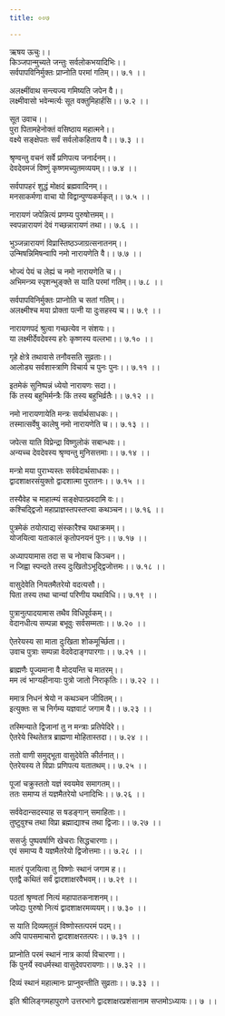 ```yaml
---
title: ००७

---
```

ऋषय ऊचुः।।  
किञ्जपान्मुच्यते जन्तुः सर्वलोकभयादिभिः।।  
सर्वपापविनिर्मुक्तः प्राप्नोति परमां गतिम्।। ७.१ ।।  
  
अलक्ष्मींवाथ सन्त्यज्य गमिष्यति जपेन वै।।  
लक्ष्मीवासो भवेन्मर्त्यः सूत वक्तुमिहार्हसि।। ७.२ ।।  
  
सूत उवाच।।  
पुरा पितामहेनोक्तं वसिष्ठाय महात्मने।।  
वक्ष्ये सङ्क्षेपतः सर्वं सर्वलोकहिताय वै।। ७.३ ।।  
  
श्रृण्वन्तु वचनं सर्वे प्रणिपत्य जनार्दनम्।।  
देवदेवमजं विष्णुं कृष्णमच्युतमव्ययम्।। ७.४ ।।  
  
सर्वपापहरं शुद्धं मोक्षदं ब्रह्मवादिनम्।।  
मनसाकर्मणा वाचा यो विद्वान्पुण्यकर्मकृत्।। ७.५ ।।  
  
नारायणं जपेन्नित्यं प्रणम्य पुरुषोत्तमम्।।  
स्वपन्नारायणं देवं गच्छन्नारायणं तथा।। ७.६ ।।  
  
भुञ्जन्नारायणं विप्रास्तिष्ठञ्जाग्रत्सनातनम्।।  
उन्मिषन्निमिषन्वापि नमो नारायणेति वै।। ७.७ ।।  
  
भोज्यं पेयं च लेह्यं च नमो नारायणेति च।।  
अभिमन्त्र्य स्पृशन्भुङ्क्ते स याति परमां गतिम्।। ७.८ ।।  
  
सर्वपापविनिर्मुक्तः प्राप्नोति च सतां गतिम्।।  
अलक्ष्मीश्च मया प्रोक्ता पत्नी या दुःसहस्य च।। ७.९ ।।  
  
नारायणपदं श्रुत्वा गच्छत्येव न संशयः।।  
या लक्ष्मीर्देवदेवस्य हरेः कृष्णस्य वल्लभा।। ७.१० ।।  
  
गृहे क्षेत्रे तथावासे तनौवसति सुव्रताः।।  
आलोड्य सर्वशास्त्राणि विचार्य च पुनः पुनः।। ७.११ ।।  
  
इतमेकं सुनिष्पन्नं ध्येयो नारायणः सदा।।  
किं तस्य बहुभिर्मन्त्रैः किं तस्य बहुभिर्व्रतैः।। ७.१२ ।।  
  
नमो नारायणायेति मन्त्रः सर्वार्थसाधकः।।  
तस्मात्सर्वेषु कालेषु नमो नारायणेति च।। ७.१३ ।।  
  
जपेत्स याति विप्रेन्द्रा विष्णुलोकं सबान्धवः।।  
अन्यच्च देवदेवस्य श्रृण्वन्तु मुनिसत्तमाः।। ७.१४ ।।  
  
मन्त्रो मया पुराभ्यस्तः सर्ववेदार्थसाधकः।।  
द्वादशाक्षरसंयुक्तो द्वादशात्मा पुरातनः।। ७.१५ ।।  
  
तस्यैवेह च माहात्म्यं सङ्क्षेपात्प्रवदामि वः।।  
कश्चिद्द्विजो महाप्राज्ञस्तपस्तप्त्वा कथञ्चन।। ७.१६ ।।  
  
पुत्रमेकं तयोत्पाद्य संस्कारैश्च यथाक्रमम्।।  
योजयित्वा यताकालं कृतोपनयनं पुनः।। ७.१७ ।।  
  
अध्यापयामास तदा स च नोवाच किञ्चन।।  
न जिह्वा स्पन्दते तस्य दुःखितोऽभूद्द्विजोत्तमः।। ७.१८ ।।  
  
वासुदेवेति नियतमैतरेयो वदत्यसौ।।  
पिता तस्य तथा चान्यां परिणीय यथाविधि।। ७.१९ ।।  
  
पुत्रानुत्पादयामास तथैव विधिपूर्वकम्।।  
वेदानधीत्य सम्पन्ना बभूवुः सर्वसम्मताः।। ७.२० ।।  
  
ऐतरेयस्य सा माता दुःखिता शोकमूर्च्छिता।।  
उवाच पुत्राः सम्पन्ना वेदवेदाङ्गपारगाः।। ७.२१ ।।  
  
ब्राह्मणैः पूज्यमाना वै मोदयन्ति च मातरम्।।  
मम त्वं भाग्यहीनायाः पुत्रो जातो निराकृतिः।। ७.२२ ।।  
  
ममात्र निधनं श्रेयो न कथञ्चन जीवितम्।।  
इत्युक्तः स च निर्गम्य यज्ञवाटं जगाम वै।। ७.२३ ।।  
  
तस्मिन्याते द्विजानां तु न मन्त्राः प्रतिपेदिरे।।  
ऐतरेये स्थितेतत्र ब्राह्मणा मोहितास्तदा।। ७.२४ ।।  
  
ततो वाणी समुद्भूता वासुदेवेति कीर्तनात्।।  
ऐतरेयस्य ते विप्राः प्रणिपत्य यतातथम्।। ७.२५ ।।  
  
पूजां चक्रुस्ततो यज्ञं स्वयमेव समागतम्।।  
ततः समाप्य तं यज्ञमैतरेयो धनादिभिः।। ७.२६ ।।  
  
सर्ववेदान्सदस्याह स षडङ्गान् समाहिताः।।  
तुष्टुवुश्च तथा विप्रा ब्रह्माद्याश्च तथा द्विजाः।। ७.२७ ।।  
  
ससर्जुः पुष्पवर्षाणि खेचराः सिद्धचारणाः।।  
एवं समाप्य वै यज्ञमैतरेयो द्विजोत्तमाः।। ७.२८ ।।  
  
मातरं पूजयित्वा तु विष्णोः स्थानं जगाम ह।।  
एतद्वै कथितं सर्वं द्वादशाक्षरवैभवम्।। ७.२९ ।।  
  
पठतां श्रृण्वतां नित्यं महापातकनाशनम्।।  
जपेद्यः पुरुषो नित्यं द्वादशाक्षरमव्ययम्।। ७.३० ।।  
  
स याति दिव्यमतुलं विष्णोस्तत्परमं पदम्।।  
अपि पापसमाचारो द्वादशाक्षरतत्परः।। ७.३१ ।।  
  
प्राप्नोति परमं स्थानं नात्र कार्या विचारणा।।  
किं पुनर्ये स्वधर्मस्था वासुदेवपरायणाः।। ७.३२ ।।  
  
दिव्यं स्थानं महात्मानः प्राप्नुवन्तीति सुव्रताः।। ७.३३ ।।  
  
इति श्रीलिङ्गमहापुराणे उत्तरभागे द्वादशाक्षरप्रशंसानाम सप्तमोऽध्यायः।। ७ ।।